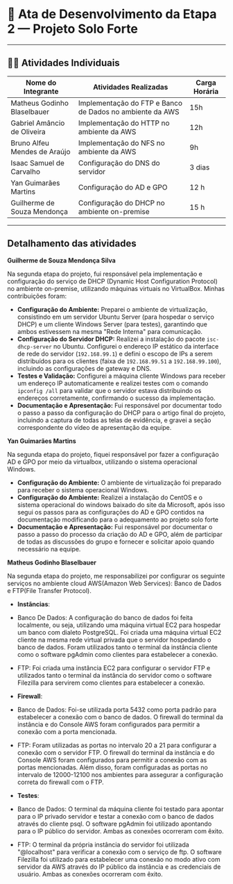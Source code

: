 # 🌾 Ata de Desenvolvimento da Etapa 2 — Projeto Solo Forte

---

## 👩‍🌾 Atividades Individuais

| Nome do Integrante           | Atividades Realizadas                                              | Carga Horária |
|------------------------------|--------------------------------------------------------------------|----------------------------|
| Matheus Godinho Blaselbauer  | Implementação do FTP e Banco de Dados no ambiente da AWS           | 15h                        |
| Gabriel Amâncio de Oliveira  | Implementação do HTTP no ambiente da AWS                           | 12h                        |
| Bruno Alfeu Mendes de Araújo | Implementação do NFS no ambiente da AWS                            | 9h                         |
| Isaac Samuel de Carvalho     | Configuração do DNS do servidor                                    | 3 dias                     |
| Yan Guimarães Martins        | Configuração do AD e GPO                                           | 12 h                       |
| Guilherme de Souza Mendonça  | Configuração do DHCP no ambiente on-premise                        | 15 h                       |

---

## Detalhamento das atividades

**Guilherme de Souza Mendonça Silva**

Na segunda etapa do projeto, fui responsável pela implementação e configuração do serviço de DHCP (Dynamic Host Configuration Protocol) no ambiente on-premise, utilizando máquinas virtuais no VirtualBox. Minhas contribuições foram:

*   **Configuração do Ambiente:** Preparei o ambiente de virtualização, consistindo em um servidor Ubuntu Server (para hospedar o serviço DHCP) e um cliente Windows Server (para testes), garantindo que ambos estivessem na mesma "Rede Interna" para comunicação.
*   **Configuração do Servidor DHCP:** Realizei a instalação do pacote `isc-dhcp-server` no Ubuntu. Configurei o endereço IP estático da interface de rede do servidor (`192.168.99.1`) e defini o escopo de IPs a serem distribuídos para os clientes (faixa de `192.168.99.51` a `192.168.99.100`), incluindo as configurações de gateway e DNS.
*   **Testes e Validação:** Configurei a máquina cliente Windows para receber um endereço IP automaticamente e realizei testes com o comando `ipconfig /all` para validar que o servidor estava distribuindo os endereços corretamente, confirmando o sucesso da implementação.
*   **Documentação e Apresentação:** Fui responsável por documentar todo o passo a passo da configuração do DHCP para o artigo final do projeto, incluindo a captura de todas as telas de evidência, e gravei a seção correspondente do vídeo de apresentação da equipe.


**Yan Guimarães Martins**

Na segunda etapa do projeto, fiquei responsável por fazer a configuração AD e GPO por meio da virtualbox, utilizando o sistema operacional Windows.
* **Configuração do Ambiente:** O ambiente de virtualização foi preparado para receber  o sistema operacional Windows.
* **Configuração do Ambiente:** Realizei a instalação do CentOS e o sistema operacional do windows baixado do site da Microsoft, após isso segui os passos para as configurações do AD e GPO contidos na documentação modificando para o adequamento ao projeto solo forte
* **Documentação e Apresentação:** Fui responsável por documentar o passo a passo do processo da criação do AD e GPO, além de participar de todas as discussões do grupo e fornecer e solicitar apoio quando necessário na equipe.

**Matheus Godinho Blaselbauer**

Na segunda etapa do projeto, me responsabilizei por configurar os seguinte serviços no ambiente cloud AWS(Amazon Web Services): Banco de Dados e FTP(File Transfer Protocol). 
* **Instãncias**:
* Banco De Dados: A configuração do banco de dados foi feita localmente, ou seja, utilizando uma máquina virtual EC2 para hospedar um banco com dialeto PostgreSQL. Foi criada uma máquina virtual EC2 cliente na mesma rede virtual privada que o servidor hospedando o banco de dados. Foram utilizados tanto o terminal da instância cliente como o software pgAdmin como clientes para estabelecer a conexão.
* FTP: Foi criada uma instância EC2 para configurar o servidor FTP e utilizados tanto o terminal da instância do servidor como o software Filezilla para servirem como clientes para estabelecer a conexão.

* **Firewall**:
* Banco de Dados: Foi-se utilizada porta 5432 como porta padrão para estabelecer a conexão com o banco de dados. O firewall do terminal da instância e do Console AWS foram configurados para permitir a conexão com a porta mencionada.
* FTP: Foram utilizadas as portas no intervalo 20 a 21 para configurar a conexão com o servidor FTP. O firewall do terminal da instância e do Console AWS foram configurados para permitir a conexão com as portas mencionadas. Além disso, foram configuradas as portas no intervalo de 12000-12100 nos ambientes para assegurar a configuração correta do firewall com o FTP.

* **Testes**:
* Banco de Dados: O terminal da máquina cliente foi testado para apontar para o IP privado servidor e testar a conexão com o banco de dados através do cliente psql. O software pgAdmin foi utilizado apontando para o IP público do servidor. Ambas as conexões ocorreram com êxito.
* FTP: O terminal da própria instância do servidor foi utilizada "@localhost" para verificar a conexão com o serviço de ftp. O software Filezilla foi utilizado para estabelecer uma conexão no modo ativo com servidor da AWS através do IP público da instância e as credenciais de usuário. Ambas as conexões ocorreram com êxito.

